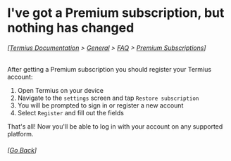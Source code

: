 # I've got a Premium subscription, but nothing has changed
###### [[Termius Documentation](../../../README.md) > [General](../../README.md) > [FAQ](../README.md) > [Premium Subscriptions](README.md)] 

After getting a Premium subscription you should register your Termius account:

1. Open Termius on your device
2. Navigate to the `settings` screen and tap `Restore subscription`
3. You will be prompted to sign in or register a new account
4. Select `Register` and fill out the fields

That's all! Now you'll be able to log in with your account on any supported platform.

###### [[Go Back](README.md)]
